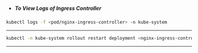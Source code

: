 
- ##### To View Logs of Ingress Controller 

```bash
kubectl logs -f <pod/nginx-ingress-controller> -n kube-system
```

---

```bash
kubectl -n kube-system rollout restart deployment <nginx-ingress-controller-controller>
```

---

